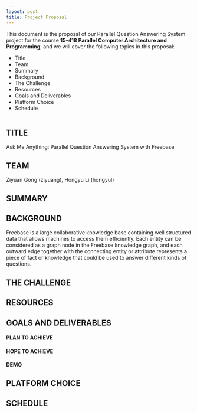 ```yaml
---
layout: post
title: Project Proposal
---
```


This document is the proposal of our Parallel Question Answering System project for the course **15-418 Parallel Computer Architecture and Programming**, and we will cover the following topics in this proposal:
* Title
* Team
* Summary
* Background
* The Challenge
* Resources
* Goals and Deliverables
* Platform Choice
* Schedule
<br><br>
  
  
## TITLE
Ask Me Anything: Parallel Question Answering System with Freebase


## TEAM
Ziyuan Gong (ziyuang), Hongyu Li (hongyul)


## SUMMARY



## BACKGROUND
Freebase is a large collaborative knowledge base containing well structured data that allows machines to access them efficiently. Each entity can be considered as a graph node in the Freebase knowledge graph, and each outward edge together with the connecting entity or attribute represents a piece of fact or knowledge that could be used to answer different kinds of questions.


## THE CHALLENGE


## RESOURCES


## GOALS AND DELIVERABLES
#### PLAN TO ACHIEVE

#### HOPE TO ACHIEVE

#### DEMO

## PLATFORM CHOICE


## SCHEDULE
